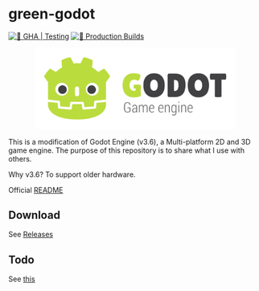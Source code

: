 # green-godot

[![🔗 GHA | Testing](https://github.com/Wolf-Pack-Clan/green-godot/actions/workflows/runner.yml/badge.svg?event=push)](https://github.com/Wolf-Pack-Clan/green-godot/actions/workflows/runner.yml)
[![🚀️ Production Builds](https://github.com/Wolf-Pack-Clan/green-godot/actions/workflows/production.yml/badge.svg?event=workflow_dispatch)](https://github.com/Wolf-Pack-Clan/green-godot/actions/workflows/production.yml)

<p align="center">
  <a href="https://godotengine.org">
    <img src="logo_outlined.svg" width="400" alt="Godot Engine logo">
  </a>
</p>

This is a modification of Godot Engine (v3.6), a Multi-platform 2D and 3D game engine.
The purpose of this repository is to share what I use with others.

Why v3.6? To support older hardware.

Official [README](https://github.com/godotengine/godot/blob/3.6.1-stable/README.md)

## Download

See [Releases](https://github.com/Wolf-Pack-Clan/green-godot/releases)

## Todo

See [this](https://github.com/Wolf-Pack-Clan/green-godot/issues?q=is%3Aissue%20state%3Aopen%20label%3Atodo)
